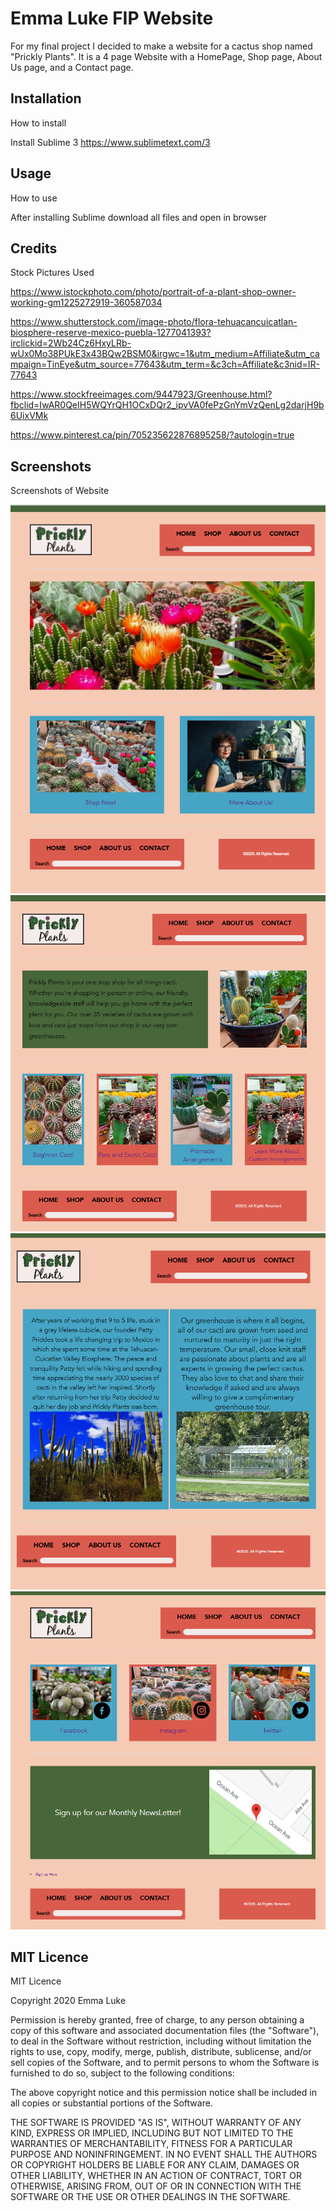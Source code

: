 # Emma Luke FIP Website

For my final project I decided to make a website for a cactus shop named "Prickly Plants". It is a 4 page Website with a HomePage, Shop page, About Us page, and a Contact page. 


## Installation
How to install

Install Sublime 3 https://www.sublimetext.com/3


## Usage
How to use

After installing Sublime download all files and  open in browser


## Credits
Stock Pictures Used

https://www.istockphoto.com/photo/portrait-of-a-plant-shop-owner-working-gm1225272919-360587034

https://www.shutterstock.com/image-photo/flora-tehuacancuicatlan-biosphere-reserve-mexico-puebla-1277041393?irclickid=2Wb24Cz6HxyLRb-wUx0Mo38PUkE3x43BQw2BSM0&irgwc=1&utm_medium=Affiliate&utm_campaign=TinEye&utm_source=77643&utm_term=&c3ch=Affiliate&c3nid=IR-77643

https://www.stockfreeimages.com/9447923/Greenhouse.html?fbclid=IwAR0QeIH5WQYrQH1OCxDQr2_ipvVA0fePzGnYmVzQenLg2darjH9b6UixVMk

https://www.pinterest.ca/pin/705235622876895258/?autologin=true


## Screenshots
Screenshots of Website

![](images/home-screenshot.png)
![](images/shop-screenshot.png)
![](images/about-screenshot.png)
![](images/contact-screenshot.png)



## MIT Licence
MIT Licence

Copyright 2020 Emma Luke

Permission is hereby granted, free of charge, to any person obtaining a copy of this software and associated documentation files (the "Software"), to deal in the Software without restriction, including without limitation the rights to use, copy, modify, merge, publish, distribute, sublicense, and/or sell copies of the Software, and to permit persons to whom the Software is furnished to do so, subject to the following conditions:

The above copyright notice and this permission notice shall be included in all copies or substantial portions of the Software.

THE SOFTWARE IS PROVIDED "AS IS", WITHOUT WARRANTY OF ANY KIND, EXPRESS OR IMPLIED, INCLUDING BUT NOT LIMITED TO THE WARRANTIES OF MERCHANTABILITY, FITNESS FOR A PARTICULAR PURPOSE AND NONINFRINGEMENT. IN NO EVENT SHALL THE AUTHORS OR COPYRIGHT HOLDERS BE LIABLE FOR ANY CLAIM, DAMAGES OR OTHER LIABILITY, WHETHER IN AN ACTION OF CONTRACT, TORT OR OTHERWISE, ARISING FROM, OUT OF OR IN CONNECTION WITH THE SOFTWARE OR THE USE OR OTHER DEALINGS IN THE SOFTWARE.